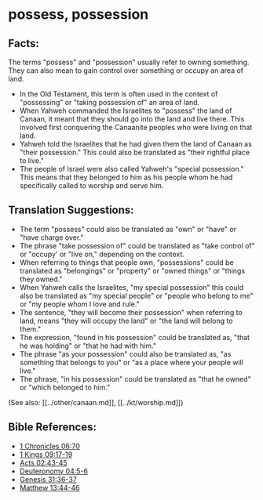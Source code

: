 # possess, possession #

## Facts: ##

The terms "possess" and "possession" usually refer to owning something. They can also mean to gain control over something or occupy an area of land.

* In the Old Testament, this term is often used in the context of "possessing" or "taking possession of" an area of land.
* When Yahweh commanded the Israelites to "possess" the land of Canaan, it meant that they should go into the land and live there. This involved first conquering the Canaanite peoples who were living on that land.
* Yahweh told the Israelites that he had given them the land of Canaan as "their possession." This could also be translated as "their rightful place to live."
* The people of Israel were also called Yahweh's "special possession." This means that they belonged to him as his people whom he had specifically called to worship and serve him.

## Translation Suggestions: ##

* The term "possess" could also be translated as "own" or "have" or "have charge over."
* The phrase "take possession of" could be translated as "take control of" or "occupy' or "live on," depending on the context.
* When referring to things that people own, "possessions" could be translated as "belongings" or "property" or "owned things" or "things they owned."
* When Yahweh calls the Israelites,  "my special possession" this could also be translated as "my special people" or "people who belong to me" or "my people whom I love and rule."
* The sentence, "they will become their possession" when referring to land, means "they will occupy the land" or "the land will belong to them."
* The expression, "found in his possession" could be translated as, "that he was holding" or "that he had with him."
* The phrase "as your possession" could also be translated as, "as something that belongs to you" or "as a place where your people will live."
* The phrase, "in his possession" could be translated as "that he owned" or "which belonged to him."

(See also: [[../other/canaan.md]], [[../kt/worship.md]])

## Bible References: ##

* [1 Chronicles 06:70](en/tn/1ch/help/06/70)
* [1 Kings 09:17-19](en/tn/1ki/help/09/17)
* [Acts 02:43-45](en/tn/act/help/02/43)
* [Deuteronomy 04:5-6](en/tn/deu/help/04/05)
* [Genesis 31:36-37](en/tn/gen/help/31/36)
* [Matthew 13:44-46](en/tn/mat/help/13/44)